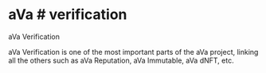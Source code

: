 # aVa # verification
aVa Verification 

aVa Verification is one of the most important parts of the aVa project, linking all the others such as aVa Reputation, aVa Immutable, aVa dNFT, etc.
